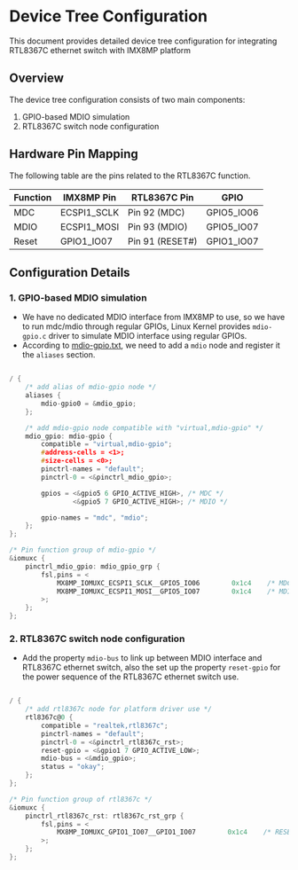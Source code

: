 # Device Tree Configuration

This document provides detailed device tree configuration for integrating RTL8367C ethernet switch with IMX8MP platform

## Overview

The device tree configuration consists of two main components:
1. GPIO-based MDIO simulation
2. RTL8367C switch node configuration

## Hardware Pin Mapping
The following table are the pins related to the RTL8367C function.

| Function | IMX8MP Pin | RTL8367C Pin | GPIO |
| -------- | ---------- | ------------ | ---- |
| MDC   | ECSPI1_SCLK | Pin 92 (MDC)    | GPIO5_IO06 |
| MDIO  | ECSPI1_MOSI | Pin 93 (MDIO)   | GPIO5_IO07 |
| Reset | GPIO1_IO07  | Pin 91 (RESET#) | GPIO1_IO07 |

## Configuration Details

### 1. GPIO-based MDIO simulation
- We have no dedicated MDIO interface from IMX8MP to use, so we have to run mdc/mdio through regular GPIOs, Linux Kernel provides `mdio-gpio.c` driver to simulate MDIO interface using regular GPIOs.
- According to [mdio-gpio.txt](https://www.kernel.org/doc/Documentation/devicetree/bindings/net/mdio-gpio.txt), we need to add a `mdio` node and register it the `aliases` section.


```c

/ {
    /* add alias of mdio-gpio node */
    aliases {
        mdio-gpio0 = &mdio_gpio;
    };

    /* add mdio-gpio node compatible with "virtual,mdio-gpio" */
    mdio_gpio: mdio-gpio {
        compatible = "virtual,mdio-gpio";
        #address-cells = <1>;
        #size-cells = <0>;
        pinctrl-names = "default";
        pinctrl-0 = <&pinctrl_mdio_gpio>;

        gpios = <&gpio5 6 GPIO_ACTIVE_HIGH>, /* MDC */
                <&gpio5 7 GPIO_ACTIVE_HIGH>; /* MDIO */

        gpio-names = "mdc", "mdio";
    };
};

/* Pin function group of mdio-gpio */
&iomuxc {
    pinctrl_mdio_gpio: mdio_gpio_grp {
        fsl,pins = <
            MX8MP_IOMUXC_ECSPI1_SCLK__GPIO5_IO06        0x1c4    /* MDC */
            MX8MP_IOMUXC_ECSPI1_MOSI__GPIO5_IO07        0x1c4    /* MDIO */
        >;
    };
};

```

### 2. RTL8367C switch node configuration

- Add the property `mdio-bus` to link up between MDIO interface and RTL8367C ethernet switch, also the set up the property `reset-gpio` for the power sequence of the RTL8367C ethernet switch use.

```c

/ {
    /* add rtl8367c node for platform driver use */
    rtl8367c@0 {
        compatible = "realtek,rtl8367c";
        pinctrl-names = "default";
        pinctrl-0 = <&pinctrl_rtl8367c_rst>;
        reset-gpio = <&gpio1 7 GPIO_ACTIVE_LOW>;
        mdio-bus = <&mdio_gpio>;
        status = "okay";
    };
};

/* Pin function group of rtl8367c */
&iomuxc {
    pinctrl_rtl8367c_rst: rtl8367c_rst_grp {
        fsl,pins = <
            MX8MP_IOMUXC_GPIO1_IO07__GPIO1_IO07        0x1c4    /* RESET# */
        >;
    };
};

```
